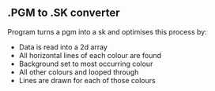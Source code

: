 ## .PGM to .SK converter

Program turns a pgm into a sk and optimises this process by:
- Data is read into a 2d array 
- All horizontal lines of each colour are found
- Background set to most occurring colour
- All other colours and looped through
- Lines are drawn for each of those colours